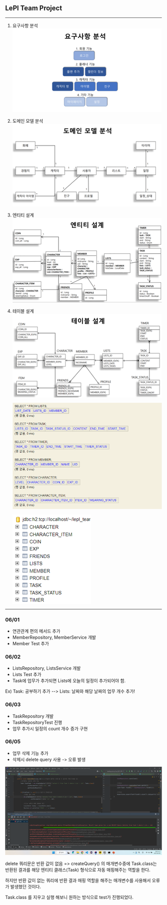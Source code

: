 ## LePl Team Project

-----------------

1. 요구사항 분석
    ![](img/step1.png)
2. 도메인 모델 분석
    ![](img/step2.png)
3. 엔티티 설계
    ![](img/step3.png)
4. 테이블 설계
    ![](img/step4.png)

    ![](img/table.png) 

    ![](img/table2.png)

------------------

### 06/01
* 연관관계 편의 메서드 추가
* MemberRepository, MemberService 개발
* Member Test 추가 

### 06/02
* ListsRepository, ListsService 개발
* Lists Test 추가 
* Task에 업무가 추가되면 Lists에 오늘의 일정이 추가되어야 함. 

Ex) Task: 공부하기 추가 --> Lists: 날짜와 해당 날짜의 업무 개수 추가! 

### 06/03
* TaskRepository 개발 
* TaskRepositoryTest 진행 
* 업무 추가시 일정의 count 개수 증가 구현

### 06/05
* 업무 삭제 기능 추가 
* 삭제시 delete query 사용 -> 오류 발생 

![](img/deleteError.png)

delete 쿼리문은 반환 값이 없음 => createQuery() 의 매개변수중에 Task.class는 반환된 결과를 해당 엔티티 클래스(Task) 형식으로 자동 매핑해주는 역할을 한다. 

하지만 반환 값이 없는 쿼리에 반환 결과 매핑 역할을 해주는 매개변수를 사용해서 오류가 발생했던 것이다. 

Task.class 를 지우고 실행 해보니 원하는 방식으로 test가 진행되었다. 


